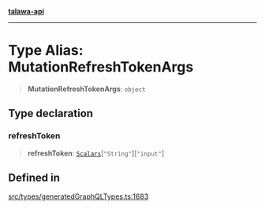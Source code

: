 [**talawa-api**](../../../README.md)

***

# Type Alias: MutationRefreshTokenArgs

> **MutationRefreshTokenArgs**: `object`

## Type declaration

### refreshToken

> **refreshToken**: [`Scalars`](Scalars.md)\[`"String"`\]\[`"input"`\]

## Defined in

[src/types/generatedGraphQLTypes.ts:1683](https://github.com/Suyash878/talawa-api/blob/f376d03c37e9acd046e7cc983947432c95f74442/src/types/generatedGraphQLTypes.ts#L1683)
